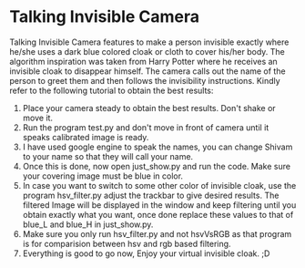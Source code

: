 # Talking Invisible Camera
Talking Invisible Camera features to make a person invisible exactly where he/she uses a dark blue colored cloak or cloth to cover his/her body. The algorithm inspiration was taken from Harry Potter where he receives an invisible cloak to disappear himself. The camera calls out the name of the person to greet them and then follows the invisibility instructions. Kindly refer to the following tutorial to obtain the best results:
1. Place your camera steady to obtain the best results. Don't shake or move it.
2. Run the program test.py and don't move in front of camera until it speaks calibrated image is ready.
3. I have used google engine to speak the names, you can change Shivam to your name so that they will call your name.
4. Once this is done, now open just_show.py and run the code. Make sure your covering image must be blue in color.
5. In case you want to switch to some other color of invisible cloak, use the program hsv_filter.py adjust the trackbar to give desired results. The filtered Image will be displayed in the window and keep filtering until you obtain exactly what you want, once done replace these values to that of blue_L and blue_H in just_show.py.
6. Make sure you only run hsv_filter.py and not hsvVsRGB as that program is for comparision between hsv and rgb based filtering.
7. Everything is good to go now, Enjoy your virtual invisible cloak. ;D
